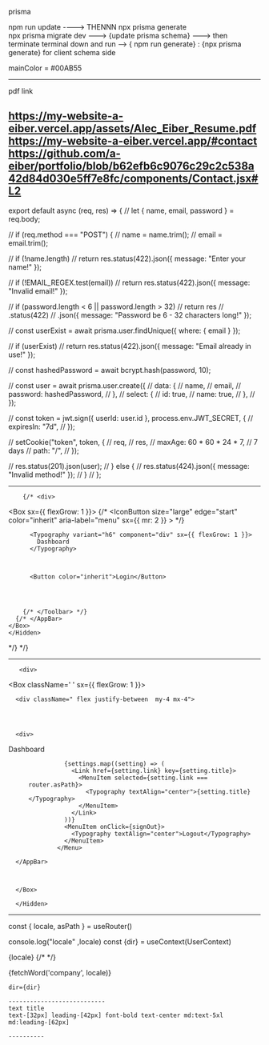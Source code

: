 prisma

npm run update ----> THENNN  npx prisma generate  
npx prisma migrate dev  ---> {update prisma schema} ---> then terminate terminal down and run
--> { npm run generate} : {npx prisma generate}  for client schema side

mainColor = #00AB55

---------


pdf link

https://my-website-a-eiber.vercel.app/assets/Alec_Eiber_Resume.pdf
https://my-website-a-eiber.vercel.app/#contact
https://github.com/a-eiber/portfolio/blob/b62efb6c9076c29c2c538a42d84d030e5ff7e8fc/components/Contact.jsx#L2
------------



export default async (req, res) => {
//   let { name, email, password } = req.body;

//   if (req.method === "POST") {
//     name = name.trim();
//     email = email.trim();

//     if (!name.length)
//       return res.status(422).json({ message: "Enter your name!" });

//     if (!EMAIL_REGEX.test(email))
//       return res.status(422).json({ message: "Invalid email!" });

//     if (password.length < 6 || password.length > 32)
//       return res
//         .status(422)
//         .json({ message: "Password be 6 - 32 characters long!" });





//     const userExist = await prisma.user.findUnique({ where: { email } });

//     if (userExist)
//       return res.status(422).json({ message: "Email already in use!" });

//     const hashedPassword = await bcrypt.hash(password, 10);

//     const user = await prisma.user.create({
//       data: {
//         name,
//         email,
//         password: hashedPassword,
//       },
//       select: {
//         id: true,
//         name: true,
//       },
//     });

//     const token = jwt.sign({ userId: user.id }, process.env.JWT_SECRET, {
//       expiresIn: "7d",
//     });

//     setCookie("token", token, {
//       req,
//       res,
//       maxAge: 60 * 60 * 24 * 7, // 7 days
//       path: "/",
//     });

//     res.status(201).json(user);
//   } else {
//     res.status(424).json({ message: "Invalid method!" });
//   }
// };


-------------

        {/* <div>
<Hidden mdDown>


<Box  sx={{ flexGrow: 1 }}>
      <AppBar position="static">
        {/* <Toolbar>
          <IconButton
            size="large"
            edge="start"
            color="inherit"
            aria-label="menu"
            sx={{ mr: 2 }}
          >
            <MenuIcon />
          </IconButton> */}


          <Typography variant="h6" component="div" sx={{ flexGrow: 1 }}>
            Dashboard
          </Typography>



          <Button color="inherit">Login</Button>




        {/* </Toolbar> */}
      {/* </AppBar>
    </Box>
    </Hidden>

</div> */} */}


-----------

       <div>
<Hidden mdDown>


<Box className=' '  sx={{ flexGrow: 1 }}>
      <AppBar position="static">
      
      <div className=" flex justify-between  my-4 mx-4">

     


      <div>
Dashboard
      </div>

<div>
  

<Tooltip title="Open settings">
              <IconButton onClick={handleOpenUserMenu} sx={{ p: 0 }}>
                <Avatar alt="Remy Sharp" src="/static/images/avatar/2.jpg" />
              </IconButton>
            </Tooltip>
            <Menu
              sx={{ mt: '45px' }}
              id="menu-appbar"
              anchorEl={anchorElUser}
              anchorOrigin={{
                vertical: 'top',
                horizontal: 'right',
              }}
              keepMounted
              transformOrigin={{
                vertical: 'top',
                horizontal: 'right',
              }}
              open={Boolean(anchorElUser)}
              onClose={handleCloseUserMenu}
            >



              {settings.map((setting) => (
                <Link href={setting.link} key={setting.title}>
                  <MenuItem selected={setting.link === router.asPath}>
                    <Typography textAlign="center">{setting.title}</Typography>
                  </MenuItem>
                </Link>
              ))}
              <MenuItem onClick={signOut}>
                <Typography textAlign="center">Logout</Typography>
              </MenuItem>
            </Menu>



</div>


</div>


      </AppBar>



      </Box>

      </Hidden>
</div>

--------------

  const { locale, asPath } = useRouter()

  console.log("locale" ,locale)
  const {dir} = useContext(UserContext)




{locale}
{/* <LangSwitcher/> */}


<div className={`${locale ==='ar' && 'arabicfont'}`}> 

{fetchWord('company', locale)}

</div>


    dir={dir}

    ---------------------------
    text title
    text-[32px] leading-[42px] font-bold text-center md:text-5xl md:leading-[62px]

    ----------
    